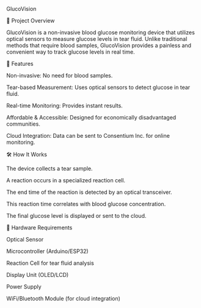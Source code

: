 GlucoVision

📌 Project Overview

GlucoVision is a non-invasive blood glucose monitoring device that utilizes optical sensors to measure glucose levels in tear fluid. Unlike traditional methods that require blood samples, GlucoVision provides a painless and convenient way to track glucose levels in real time.

🌟 Features

Non-invasive: No need for blood samples.

Tear-based Measurement: Uses optical sensors to detect glucose in tear fluid.

Real-time Monitoring: Provides instant results.

Affordable & Accessible: Designed for economically disadvantaged communities.

Cloud Integration: Data can be sent to Consentium Inc. for online monitoring.

🛠️ How It Works

The device collects a tear sample.

A reaction occurs in a specialized reaction cell.

The end time of the reaction is detected by an optical transceiver.

This reaction time correlates with blood glucose concentration.

The final glucose level is displayed or sent to the cloud.

🔧 Hardware Requirements

Optical Sensor 

Microcontroller (Arduino/ESP32)

Reaction Cell for tear fluid analysis

Display Unit (OLED/LCD)

Power Supply

WiFi/Bluetooth Module (for cloud integration)
